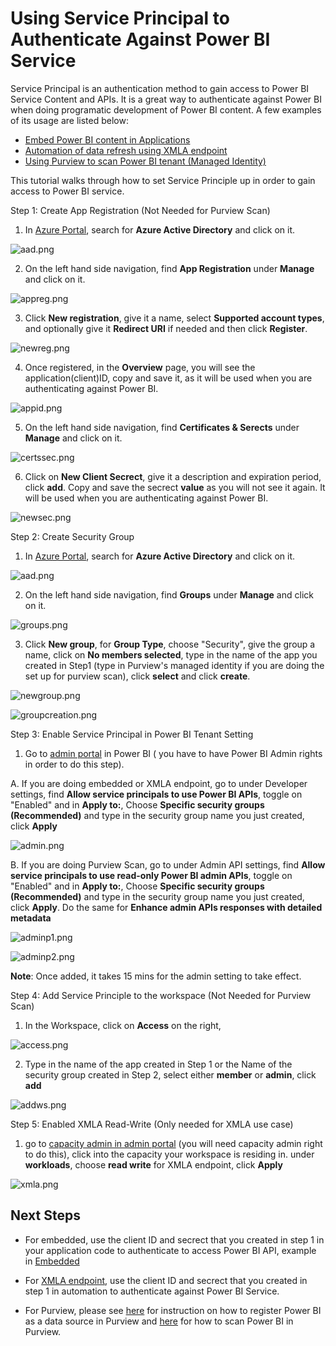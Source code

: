 # Using Service Principal to Authenticate Against Power BI Service

Service Principal is an authentication method to gain access to Power BI Service Content and APIs. It is a great way to authenticate against Power BI when doing programatic development of Power BI content. A few examples of its usage are listed below:

* [Embed Power BI content in Applications](https://github.com/lipinght/pbideployment/blob/main/Embedded/EmbeddedOverview.md)
* [Automation of data refresh using XMLA endpoint](https://github.com/mariuspc/pbi-xmla-refresh)
* [Using Purview to scan Power BI tenant (Managed Identity)](https://github.com/lipinght/PBICookbook/tree/main/PurviewforPBI)

This tutorial walks through how to set Service Principle up in order to gain access to Power BI service.

Step 1: Create App Registration (Not Needed for Purview Scan)

1. In [Azure Portal](https://portal.azure.com/), search for **Azure Active Directory** and click on it.

![aad.png](images/aad.png)

2. On the left hand side navigation, find **App Registration** under **Manage** and click on it.

![appreg.png](images/appreg.png)

3. Click **New registration**, give it a name, select **Supported account types**, and optionally give it **Redirect URI** if needed and then click **Register**.

![newreg.png](images/newreg.png)

4. Once registered, in the **Overview** page, you will see the application(client)ID, copy and save it, as it will be used when you are authenticating against Power BI.

![appid.png](images/appid.png)

5. On the left hand side navigation, find **Certificates & Serects** under **Manage** and click on it.

![certssec.png](images/certssec.png)


6. Click on **New Client Secrect**, give it a description and expiration period, click **add**. Copy and save the secrect **value** as you will not see it again. It will be used when you are authenticating against Power BI.

![newsec.png](images/newsec.png)

Step 2: Create Security Group

1. In [Azure Portal](https://portal.azure.com/), search for **Azure Active Directory** and click on it.

![aad.png](images/aad.png)

2. On the left hand side navigation, find **Groups** under **Manage** and click on it.

![groups.png](images/groups.png)

3. Click **New group**, for **Group Type**, choose "Security", give the group a name, click on **No members selected**, type in the name of the app you created in Step1 (type in Purview's managed identity if you are doing the set up for purview scan), click **select** and click **create**.  

![newgroup.png](images/newgroup.png)

![groupcreation.png](images/creategroup.png)

Step 3: Enable Service Principal in Power BI Tenant Setting

1. Go to [admin portal](https://app.powerbi.com/admin-portal/tenantSettings) in Power BI ( you have to have Power BI Admin rights in order to do this step). 

A. If you are doing embedded or XMLA endpoint, go to under Developer settings, find **Allow service principals to use Power BI APIs**, toggle on "Enabled" and in **Apply to:**, Choose **Specific security groups (Recommended)** and type in the security group name you just created, click **Apply**

![admin.png](images/admin.png)

B. If you are doing Purview Scan, go to under Admin API settings, find **Allow service principals to use read-only Power BI admin APIs**, toggle on "Enabled" and in **Apply to:**, Choose **Specific security groups (Recommended)** and type in the security group name you just created, click **Apply**. Do the same for **Enhance admin APIs responses with detailed metadata**

![adminp1.png](images/adminp1.png)

![adminp2.png](images/adminp2.png)

**Note**: Once added, it takes 15 mins for the admin setting to take effect.

Step 4: Add Service Principle to the workspace (Not Needed for Purview Scan)

1. In the Workspace, click on **Access** on the right,

![access.png](images/access.png)

2. Type in the name of the app created in Step 1 or the Name of the security group created in Step 2, select either **member** or **admin**, click **add**

![addws.png](images/addws.png)

Step 5: Enabled XMLA Read-Write (Only needed for XMLA use case)

1. go to [capacity admin in admin portal](https://app.powerbi.com/admin-portal/capacities) (you will need capacity admin right to do this), click into the capacity your workspace is residing in. under **workloads**, choose **read write** for XMLA endpoint, click **Apply**

![xmla.png](images/xmla.png)

## Next Steps
* For embedded, use the client ID and secrect that you created in step 1 in your application code to authenticate to access Power BI API, example in [Embedded](https://github.com/lipinght/pbideployment/blob/main/Embedded/EmbeddedOverview.md)

* For [XMLA endpoint](https://github.com/mariuspc/pbi-xmla-refresh), use the client ID and secrect that you created in step 1 in automation to authenticate against Power BI Service.

* For Purview, please see [here](https://docs.microsoft.com/en-us/azure/purview/register-scan-power-bi-tenant#steps-to-register-in-the-same-tenant) for instruction on how to register Power BI as a data source in Purview and [here](https://docs.microsoft.com/en-us/azure/purview/register-scan-power-bi-tenant#scan) for how to scan Power BI in Purview. 
